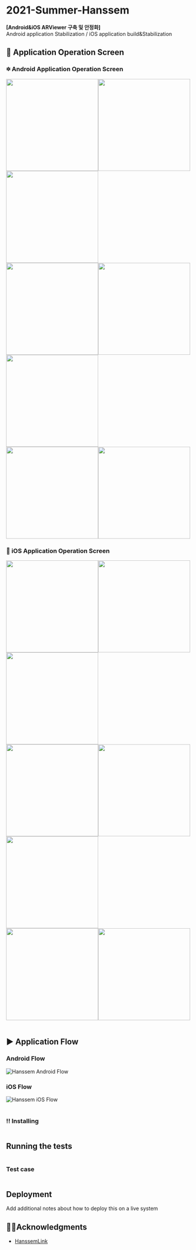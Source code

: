 # 2021-Summer-Hanssem

**[Android&iOS ARViewer 구축 및 안정화]**  
Android application Stabilization / iOS application build&Stabilization<br>


## 📱 Application Operation Screen
### 🔯 Android Application Operation Screen
<img src = "image/a1.png" width ="250" /><img src = "image/a2.png" width ="250" /><img src = "image/a3.png" width ="250" /><br>
<img src = "image/a4.png" width ="250" /><img src = "image/a5.png" width ="250" /><img src = "image/a6.png" width ="250" /><br>
<img src = "image/a7.png" width ="250" /><img src = "image/a8.png" width ="250" /><br>

### 🍎 iOS Application Operation Screen
<img src = "image/i1.png" width ="250" /><img src = "image/i2.png" width ="250" /><img src = "image/i3.png" width ="250" /><br>
<img src = "image/i4.png" width ="250" /><img src = "image/i5.png" width ="250" /><img src = "image/i6.png" width ="250" /><br>
<img src = "image/i7.png" width ="250" /><img src = "image/i8.png" width ="250" /><br><br>



## ▶ Application Flow
### Android Flow
![Hanssem Android Flow](/image/Android_Flow.png)<br>
### iOS Flow
![Hanssem iOS Flow](/image/iOS_Flow.png)<br><br>




### ‼ Installing 

```

```

## Running the tests 



```

```

### Test case

```

```

## Deployment 

Add additional notes about how to deploy this on a live system 




## 🤝🏻Acknowledgments

* [HanssemLink](https://github.com/ddllttmmddwwnnAccount)
